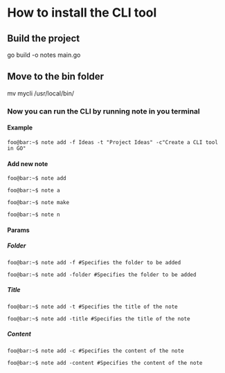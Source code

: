 # How to install the CLI tool

## Build the project

go build -o notes main.go

## Move to the bin folder

mv mycli /usr/local/bin/

### Now you can run the CLI by running note in you terminal

#### Example

```console
foo@bar:~$ note add -f Ideas -t "Project Ideas" -c"Create a CLI tool in GO"
```


#### Add new note

```console
foo@bar:~$ note add
```

```console
foo@bar:~$ note a
```

```console
foo@bar:~$ note make
```

```console
foo@bar:~$ note n
```

#### Params

##### Folder

```console
foo@bar:~$ note add -f #Specifies the folder to be added
```

```console
foo@bar:~$ note add -folder #Specifies the folder to be added
```

##### Title

```console
foo@bar:~$ note add -t #Specifies the title of the note
```

```console
foo@bar:~$ note add -title #Specifies the title of the note
```

##### Content

```console
foo@bar:~$ note add -c #Specifies the content of the note
```

```console
foo@bar:~$ note add -content #Specifies the content of the note
```
